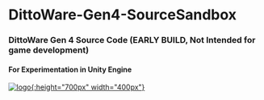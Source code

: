 # DittoWare-Gen4-SourceSandbox
### DittoWare Gen 4 Source Code (EARLY BUILD, Not Intended for game development)
#### For Experimentation in Unity Engine
[![logo](https://i.imgur.com/eaSt0FS.png){:height="700px" width="400px"}](http://max-dimby.net/index.php/dittoware/)
